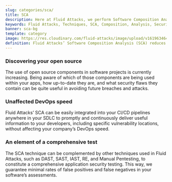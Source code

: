 ```yaml
---
slug: categories/sca/
title: SCA
description: Here at Fluid Attacks, we perform Software Composition Analysis (SCA) to identify security weaknesses related to third-party or open-source components.
keywords: Fluid Attacks, Techniques, SCA, Composition, Analysis, Security, Testing, Ethical Hacking
banner: sca-bg
template: category
image: https://res.cloudinary.com/fluid-attacks/image/upload/v1619634644/airs/categories/cover-sca_rbdocd.webp
definition: Fluid Attacks’ Software Composition Analysis (SCA) reduces cybersecurity risks related to open source or third-party components, which are so sought after by development teams nowadays. SCA scans generate and deliver inventory reports of all direct and indirect open source components used by your analyzed software. They then provide information on component licenses, versions and security vulnerabilities present. Through an SCA combining automatic and manual work, we are always ready to detect new vulnerabilities; we do not depend exclusively on what is known and available in the National Vulnerability Database (NVD) for open source vulnerabilities. Additionally, our team of hackers working with the SCA technique has no problem covering almost any coding language used in your company for application development.
---
```


<div class="sect2">

### Discovering your open source

The use of open source components in software projects is currently
increasing. Being aware of which of those components are being used
within your apps, how up-to-date they are, and what security flaws they
contain can be quite useful in avoiding future breaches and attacks.

</div>

<div class="sect2">

### Unaffected DevOps speed

Fluid Attacks’ SCA can be easily integrated into your CI/CD pipelines
anywhere in your SDLC to promptly and continuously deliver useful
information to your developers, including specific vulnerability
locations, without affecting your company’s DevOps speed.

</div>

<div class="sect2">

### An element of a comprehensive test

The SCA technique can be complemented by other techniques used in Fluid
Attacks, such as DAST, SAST, IAST, RE, and Manual Pentesting, to
constitute a comprehensive application security testing. This way, we
guarantee minimal rates of false positives and false negatives in your
software’s assessments.

</div>
